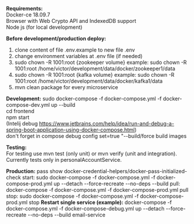 **Requirements:**  
Docker-ce 18.09.7  
Browser with Web Crypto API and IndexedDB support  
Node js (for local development)

**Before development/production deploy:**
1) clone content of file .env.example to new file .env 
2) change environment variables at .env file (if needed)
3) sudo chown -R 1001:root {zookeeper volume}
example: sudo chown -R 1001:root /home/victor/development/data/docker/zookeeper1/data
4) sudo chown -R 1001:root {kafka volume}
example: sudo chown -R 1001:root /home/victor/development/data/docker/kafka1/data
5) mvn clean package for every microservice

**Development:** 
sudo docker-compose -f docker-compose.yml -f docker-compose-dev.yml up --build  
cd frontend  
npm start  
(Intelij debug https://www.jetbrains.com/help/idea/run-and-debug-a-spring-boot-application-using-docker-compose.html)  
don't forget in compose debug config set=true "--build/force build images

**Testing:**  
For testing use mvn test (only unit) or mvn verify (unit and integration). Currently tests only in personalAccountService.

**Production:**
pass show docker-credential-helpers/docker-pass-initialized-check
start: sudo docker-compose -f docker-compose.yml -f docker-compose-prod.yml up --detach --force-recreate --no-deps --build
pull: docker-compose -f docker-compose.yml -f docker-compose-prod.yml pull
stop: sudo docker-compose -f docker-compose.yml -f docker-compose-prod.yml stop
**Restart single service (example):**
docker-compose -f docker-compose.yml -f docker-compose-debug.yml up --detach --force-recreate --no-deps --build email-service


